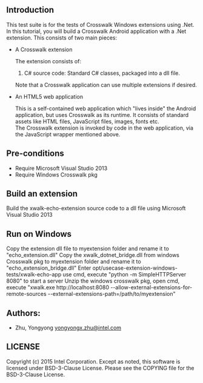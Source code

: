 ## Introduction

This test suite is for the tests of Crosswalk Windows extensions using .Net.
In this tutorial, you will build a Crosswalk Android application with a .Net extension. This consists of two main pieces:

* A Crosswalk extension

  The extension consists of:
  1. C# source code: Standard C# classes, packaged into a dll file.
  
  Note that a Crosswalk application can use multiple extensions if desired.

* An HTML5 web application

  This is a self-contained web application which "lives inside" the Android application, but uses Crosswalk as its runtime. It consists of standard assets like HTML files, JavaScript files, images, fonts etc.  
  The Crosswalk extension is invoked by code in the web application, via the JavaScript wrapper mentioned above.


## Pre-conditions

* Require Microsoft Visual Studio 2013
* Require Windows Crosswalk pkg


## Build an extension

Build the xwalk-echo-extension source code to a dll file using Microsoft Visual Studio 2013  


## Run on Windows
Copy the extension dll file to myextension folder and rename it to "echo_extension.dll"
Copy the xwalk_dotnet_bridge.dll from windows Crosswalk pkg to myextension folder and rename it to "echo_extension_bridge.dll"
Enter opt/usecase-extension-windows-tests/xwalk-echo-app use cmd, execute "python -m SimpleHTTPServer 8080" to start a server
Unzip the windows crosswalk pkg, open cmd, execute "xwalk.exe http://localhost:8080 --allow-external-extensions-for-remote-sources --external-extensions-path=/path/to/myextension"


## Authors:

* Zhu, Yongyong <yongyongx.zhu@intel.com>


## LICENSE

Copyright (c) 2015 Intel Corporation.
Except as noted, this software is licensed under BSD-3-Clause License.
Please see the COPYING file for the BSD-3-Clause License.
